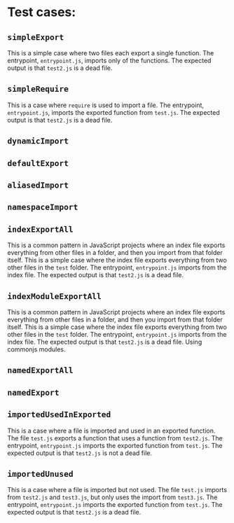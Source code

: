 # Test cases:

## `simpleExport`

This is a simple case where two files each export a single function. The entrypoint, `entrypoint.js`, imports only of the functions. The expected output is that `test2.js` is a dead file.

## `simpleRequire`

This is a case where `require` is used to import a file. The entrypoint, `entrypoint.js`, imports the exported function from `test.js`. The expected output is that `test2.js` is a dead file.

## `dynamicImport`

## `defaultExport`

## `aliasedImport`

## `namespaceImport`

## `indexExportAll`

This is a common pattern in JavaScript projects where an index file exports everything from other files in a folder, and then you import from that folder itself. This is a simple case where the index file exports everything from two other files in the `test` folder. The entrypoint, `entrypoint.js` imports from the index file. The expected output is that `test2.js` is a dead file.

## `indexModuleExportAll`

This is a common pattern in JavaScript projects where an index file exports everything from other files in a folder, and then you import from that folder itself. This is a simple case where the index file exports everything from two other files in the `test` folder. The entrypoint, `entrypoint.js` imports from the index file. The expected output is that `test2.js` is a dead file. Using commonjs modules.

## `namedExportAll`

## `namedExport`

## `importedUsedInExported`

This is a case where a file is imported and used in an exported function. The file `test.js` exports a function that uses a function from `test2.js`. The entrypoint, `entrypoint.js` imports the exported function from `test.js`. The expected output is that `test2.js` is not a dead file.

## `importedUnused`

This is a case where a file is imported but not used. The file `test.js` imports from `test2.js` and `test3.js`, but only uses the import from `test3.js`. The entrypoint, `entrypoint.js` imports the exported function from `test.js`. The expected output is that `test2.js` is a dead file.
